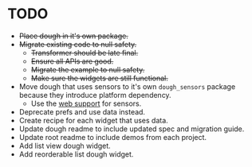 # TODO

- ~~Place dough in it's own package.~~
- ~~Migrate existing code to null safety.~~
    - ~~Transformer should be late final.~~
    - ~~Ensure all APIs are good.~~
    - ~~Migrate the example to null safety.~~
    - ~~Make sure the widgets are still functional.~~
- Move dough that uses sensors to it's own `dough_sensors` package because they introduce platform dependency.
    - Use the [web support](https://github.com/fluttercommunity/plus_plugins/tree/main/packages/sensors_plus) for sensors.
- Deprecate prefs and use data instead.
- Create recipe for each widget that uses data.
- Update dough readme to include updated spec and migration guide.
- Update root readme to include demos from each project.
- Add list view dough widget.
- Add reorderable list dough widget.

